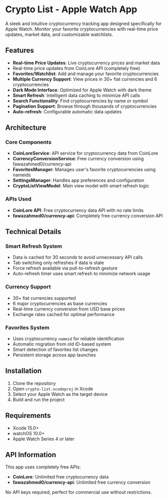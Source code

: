 # Crypto List - Apple Watch App

A sleek and intuitive cryptocurrency tracking app designed specifically for Apple Watch. Monitor your favorite cryptocurrencies with real-time price updates, market data, and customizable watchlists.

## Features

- **Real-time Price Updates**: Live cryptocurrency prices and market data
- Real-time price updates from CoinLore API (completely free)
- **Favorites/Watchlist**: Add and manage your favorite cryptocurrencies
- **Multiple Currency Support**: View prices in 30+ fiat currencies and 6 cryptocurrencies
- **Dark Mode Interface**: Optimized for Apple Watch with dark theme
- **Smart Refresh**: Intelligent data caching to minimize API calls
- **Search Functionality**: Find cryptocurrencies by name or symbol
- **Pagination Support**: Browse through thousands of cryptocurrencies
- **Auto-refresh**: Configurable automatic data updates

## Architecture

### Core Components

- **CoinLoreService**: API service for cryptocurrency data from CoinLore
- **CurrencyConversionService**: Free currency conversion using fawazahmed0/currency-api
- **FavoritesManager**: Manages user's favorite cryptocurrencies using nameids
- **SettingsManager**: Handles app preferences and configuration
- **CryptoListViewModel**: Main view model with smart refresh logic

### APIs Used

- **CoinLore API**: Free cryptocurrency data API with no rate limits
- **fawazahmed0/currency-api**: Completely free currency conversion API

## Technical Details

### Smart Refresh System

- Data is cached for 30 seconds to avoid unnecessary API calls
- Tab switching only refreshes if data is stale
- Force refresh available via pull-to-refresh gesture
- Auto-refresh timer uses smart refresh to minimize network usage

### Currency Support

- 30+ fiat currencies supported
- 6 major cryptocurrencies as base currencies
- Real-time currency conversion from USD base prices
- Exchange rates cached for optimal performance

### Favorites System

- Uses cryptocurrency `nameid` for reliable identification
- Automatic migration from old ID-based system
- Smart detection of favorites list changes
- Persistent storage across app launches

## Installation

1. Clone the repository
2. Open `crypto-list.xcodeproj` in Xcode
3. Select your Apple Watch as the target device
4. Build and run the project

## Requirements

- Xcode 15.0+
- watchOS 10.0+
- Apple Watch Series 4 or later

## API Information

This app uses completely free APIs:

- **CoinLore**: Unlimited free cryptocurrency data
- **fawazahmed0/currency-api**: Unlimited free currency conversion

No API keys required, perfect for commercial use without restrictions.
